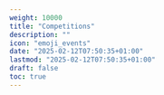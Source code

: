 ```yaml
---
weight: 10000
title: "Competitions"
description: ""
icon: "emoji_events"
date: "2025-02-12T07:50:35+01:00"
lastmod: "2025-02-12T07:50:35+01:00"
draft: false
toc: true
---
```

